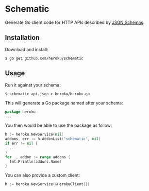 # Schematic

Generate Go client code for HTTP APIs described by [JSON Schemas](http://json-schema.org/).

## Installation

Download and install:

```console
$ go get github.com/heroku/schematic
```

## Usage

Run it against your schema:

```console
$ schematic api.json > heroku/heroku.go 
```

This will generate a Go package named after your schema:

```go
package heroku
...
```

You then would be able to use the package as follow:

```go
h := heroku.NewService(nil)
addons, err := h.AddonList("schematic", nil)
if err != nil {
  ...
}
for _, addon := range addons {
  fmt.Println(addons.Name)
}
```

You can also provide a custom client:

```go
h := heroku.NewService(&HerokuClient{})
```
